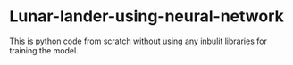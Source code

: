 # Lunar-lander-using-neural-network
This is python code from scratch without using any inbulit libraries for training the model.
